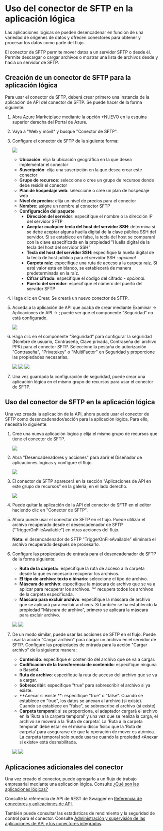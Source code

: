 <properties
	pageTitle="Conector de SFTP"
	description="Introducción al conector de SFTP"
	authors="anuragdalmia"
	manager="dwrede"
	editor=""
	services="app-service\logic"
	documentationCenter=""/>

<tags
	ms.service="app-service-logic"
	ms.workload="integration"
	ms.tgt_pltfrm="na"
	ms.devlang="na"
	ms.topic="article"
	ms.date="08/19/2015"
	ms.author="sameerch"/>

# Uso del conector de SFTP en la aplicación lógica #

Las aplicaciones lógicas se pueden desencadenar en función de una variedad de orígenes de datos y ofrecen conectores para obtener y procesar los datos como parte del flujo.

El conector de SFTP permite mover datos a un servidor SFTP o desde él. Permite descargar o cargar archivos o mostrar una lista de archivos desde y hacia un servidor de SFTP.

## Creación de un conector de SFTP para la aplicación lógica ##
Para usar el conector de SFTP, deberá crear primero una instancia de la aplicación de API del conector de SFTP. Se puede hacer de la forma siguiente:

1.	Abra Azure Marketplace mediante la opción +NUEVO en la esquina superior derecha del Portal de Azure.
2.	Vaya a "Web y móvil" y busque "Conector de SFTP".
3.	Configure el conector de SFTP de la siguiente forma:

	![][1]
	- **Ubicación**: elija la ubicación geográfica en la que desea implementar el conector 
	- **Suscripción**: elija una suscripción en la que desea crear este conector 
	- **Grupo de recursos**: seleccione o cree un grupo de recursos donde debe residir el conector 
	- **Plan de hospedaje web**: seleccione o cree un plan de hospedaje web
	- **Nivel de precios**: elija un nivel de precios para el conector
	- **Nombre**: asigne un nombre al conector SFTP
	- **Configuración del paquete**
		- **Dirección del servidor**: especifique el nombre o la dirección IP del servidor SFTP 
		- **Aceptar cualquier tecla del host del servidor SSH**: determina si se debe aceptar alguna huella digital de la clave pública SSH del servidor. Si se establece en false, la tecla del host se comparará con la clave especificada en la propiedad "Huella digital de la tecla del host del servidor SSH"
		- **Tecla del host del servidor SSH**: especifique la huella digital de la tecla de host pública para el servidor SSH -*opcional*
		- **Carpeta raíz**: especifique una ruta de acceso a la carpeta raíz. Si esté valor está en blanco, se establecerá de manera predeterminada en la raíz. 
		- **Cifrar cifrado**: especifique el código del cifrado - *opcional*. 
		- **Puerto del servidor**: especifique el número del puerto del servidor SFTP
4. Haga clic en Crear. Se creará un nuevo conector de SFTP.

5. Acceda a la aplicación de API que acaba de crear mediante Examinar -> Aplicaciones de API -> <Name of the API App just created>; puede ver que el componente "Seguridad" no está configurado.

	![][2]
6. Haga clic en el componente "Seguridad" para configurar la seguridad (Nombre de usuario, Contraseña, Clave privada, Contraseña del archivo PPK) para el conector SFTP. Seleccione la pestaña de autorización "Contraseña", "Privatekey" o "MultiFactor" en Seguridad y proporcione las propiedades necesarias.

	![][3]
	![][4]
	![][5]
6. Una vez guardada la configuración de seguridad, puede crear una aplicación lógica en el mismo grupo de recursos para usar el conector de SFTP.

## Uso del conector de SFTP en la aplicación lógica ##
Una vez creada la aplicación de la API, ahora puede usar el conector de SFTP como desencadenador/acción para la aplicación lógica. Para ello, necesita lo siguiente:

1.	Cree una nueva aplicación lógica y elija el mismo grupo de recursos que tiene el conector de SFTP.

	![][6]
2.	Abra "Desencadenadores y acciones" para abrir el Diseñador de aplicaciones lógicas y configure el flujo.

	![][7]
3.	El conector de SFTP aparecerá en la sección "Aplicaciones de API en este grupo de recursos" en la galería, en el lado derecho.

	![][8]
4.	Puede quitar la aplicación de la API del conector de SFTP en el editor haciendo clic en "Conector de SFTP".


6.	Ahora puede usar el conector de SFTP en el flujo. Puede utilizar el archivo recuperado desde el desencadenador de SFTP ("TriggerOnFileAvailable") en otras acciones del flujo.

	**Nota:** el desencadenador de SFTP "TriggerOnFileAvailable" eliminará el archivo recuperado después de procesarlo.

8.	Configure las propiedades de entrada para el desencadenador de SFTP de la forma siguiente:

	- **Ruta de la carpeta:**: especifique la ruta de acceso a la carpeta desde la que es necesario recuperar los archivos.
	- **El tipo de archivo: texto o binario**: seleccione el tipo de archivo.
	- **Máscara de archivo**: especifique la máscara de archivo que se va a aplicar para recuperar los archivos. '*' recupera todos los archivos de la carpeta especificada.
	- **Máscara para excluir archivo**: especifique la máscara de archivo que se aplicará para excluir archivos. Si también se ha establecido la propiedad "Máscara de archivo", primero se aplicará la máscara para excluir archivo.


	![][9]
	![][10]

7.	De un modo similar, puede usar las acciones de SFTP en el flujo. Puede usar la acción "Cargar archivo" para cargar un archivo en el servidor de SFTP. Configure las propiedades de entrada para la acción "Cargar archivo" de la siguiente manera:

	- **Contenido**: especifique el contenido del archivo que se va a cargar.
	- **Codificación de la transferencia de contenido**: especifique ninguna o Base64.
	- **Ruta de archivo**: especifique la ruta de acceso del archivo que se va a cargar.
	- **Sobrescribir**: especifique "true" para sobrescribir el archivo si ya existe.
	- **Anexar si existe **: especifique "true" o "false". Cuando se establece en "true", los datos se anexan al archivo (si existe). Cuando se establece en "false", se sobrescribe el archivo (si existe)
	- **Carpeta temporal**: si se proporciona, el adaptador cargará el archivo en la ’Ruta a la carpeta temporal’ y una vez que se realiza la carga, el archivo se moverá a la ’Ruta de carpeta’. La ’Ruta a la carpeta temporal’ debe estar en el mismo disco físico que la ’Ruta de carpeta’ para asegurarse de que la operación de mover es atómica. La carpeta temporal solo puede usarse cuando la propiedad «Anexar si existe» está deshabilitada.

	![][11]
	![][12]

## Aplicaciones adicionales del conector
Una vez creado el conector, puede agregarlo a un flujo de trabajo empresarial mediante una aplicación lógica. Consulte [¿Qué son las aplicaciones lógicas?](app-service-logic-what-are-logic-apps.md)

Consulte la referencia de API de REST de Swagger en [Referencia de conectores y aplicaciones de API](http://go.microsoft.com/fwlink/p/?LinkId=529766).

También puede consultar las estadísticas de rendimiento y la seguridad de control para el conector. Consulte [Administración y supervisión de las aplicaciones de API y los conectores integrados](app-service-logic-monitor-your-connectors.md).


<!-- Image reference -->
[1]: ./media/app-service-logic-connector-sftp/img1.PNG
[2]: ./media/app-service-logic-connector-sftp/img2.PNG
[3]: ./media/app-service-logic-connector-sftp/img3.PNG
[4]: ./media/app-service-logic-connector-sftp/img4.PNG
[5]: ./media/app-service-logic-connector-sftp/img5.PNG
[6]: ./media/app-service-logic-connector-sftp/img6.PNG
[7]: ./media/app-service-logic-connector-sftp/img7.png
[8]: ./media/app-service-logic-connector-sftp/img8.png
[9]: ./media/app-service-logic-connector-sftp/img9.PNG
[10]: ./media/app-service-logic-connector-sftp/img10.PNG
[11]: ./media/app-service-logic-connector-sftp/img11.PNG
[12]: ./media/app-service-logic-connector-sftp/img12.PNG

<!---HONumber=August15_HO8-->